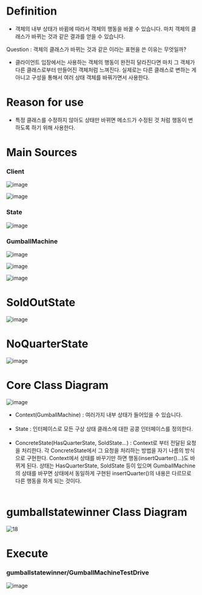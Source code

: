 # Definition
- 객체의 내부 상태가 바뀜에 따라서 객체의 행동을 바꿀 수 있습니다. 마치 객체의 클래스가 바뀌는 것과 같은 결과를 얻을 수 있습니다.

Question : 객체의 클래스가 바뀌는 것과 같은  이라는 표현을 쓴 이유는 무엇일까?
- 클라이언트 입장에서는 사용하는 객체의 행동이 완전히 달라진다면 마치 그 객체가 다른 클래스로부터 만들어진 객체처럼 느껴진다. 실제로는 다른 클래스로 변하는 게 아니고 구성을 통해서 여러 상태 객체를 바꿔가면서 사용한다.

# Reason for use
- 특정 클래스를 수정하지 않아도 상태만 바뀌면 메소드가 수정된 것 처럼 행동이 변하도록 하기 위해 사용한다.

# Main Sources
### Client
![image](https://user-images.githubusercontent.com/21019088/49806699-be580d80-fd9b-11e8-94c5-8bd505dc103d.png)

![image](https://user-images.githubusercontent.com/21019088/49806725-cd3ec000-fd9b-11e8-96e5-fb7346a13949.png)

### State
![image](https://user-images.githubusercontent.com/21019088/49806893-2f97c080-fd9c-11e8-9226-f1ac5f2ef642.png)

### GumballMachine
![image](https://user-images.githubusercontent.com/21019088/49806785-e9daf800-fd9b-11e8-8b61-3ab6da0d85e6.png)

![image](https://user-images.githubusercontent.com/21019088/49807086-974e0b80-fd9c-11e8-92ab-557ddc882481.png)

![image](https://user-images.githubusercontent.com/21019088/49806859-1858d300-fd9c-11e8-8eab-55ebcc8d5014.png)

# SoldOutState
![image](https://user-images.githubusercontent.com/21019088/49806940-48a07180-fd9c-11e8-9817-91f3867bfd70.png)

# NoQuarterState
![image](https://user-images.githubusercontent.com/21019088/49806986-5ce46e80-fd9c-11e8-917d-c388bd303185.png)

# Core Class Diagram
![image](https://user-images.githubusercontent.com/21019088/49805864-949de700-fd99-11e8-81d5-63a45c4df83c.png)

<ul>
<li>Context(GumballMachine) : 여러가지 내부 상태가 들어있을 수 있습니다. </li></br>
<li>State : 인터페이스로 모든 구상 상태 클래스에 대한 공콩 인터페이스를 정의한다.</li></br>
<li>ConcreteState(HasQuarterState, SoldState...) : Context로 부터 전달된 요청을 처리한다. 각 ConcreteState에서 그 
 요청을 처리하는 방법을 자기 나름의 방식으로 구현한다. Context에서 상태를 바꾸기만 하면 행동(insertQuarter()...)도 바뀌게 된다. 상태는 HasQuarterState, SoldState 등이 있으며 GumballMachine의 상태를 바꾸면 상태에서 동일하게 구현된 insertQuarter()의 내용은 다르므로 다른 행동을 하게 되는 것이다.</li></br>
</ul>

# gumballstatewinner Class Diagram
![18](https://user-images.githubusercontent.com/21019088/49806614-881a8e00-fd9b-11e8-831d-22ec43b26cea.gif)

# Execute
### gumballstatewinner/GumballMachineTestDrive
![image](https://user-images.githubusercontent.com/21019088/49806453-2b1ed800-fd9b-11e8-9283-2a6765c18e71.png)

